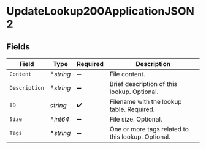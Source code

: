 # UpdateLookup200ApplicationJSON2


## Fields

| Field                                              | Type                                               | Required                                           | Description                                        |
| -------------------------------------------------- | -------------------------------------------------- | -------------------------------------------------- | -------------------------------------------------- |
| `Content`                                          | **string*                                          | :heavy_minus_sign:                                 | File content.                                      |
| `Description`                                      | **string*                                          | :heavy_minus_sign:                                 | Brief description of this lookup. Optional.        |
| `ID`                                               | *string*                                           | :heavy_check_mark:                                 | Filename with the lookup table. Required.          |
| `Size`                                             | **int64*                                           | :heavy_minus_sign:                                 | File size. Optional.                               |
| `Tags`                                             | **string*                                          | :heavy_minus_sign:                                 | One or more tags related to this lookup. Optional. |